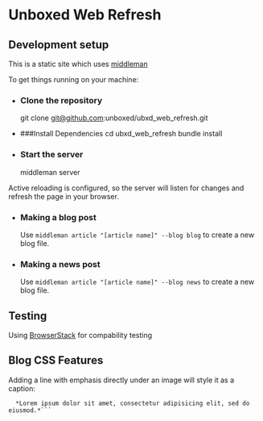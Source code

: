 # Unboxed Web Refresh

## Development setup

This is a static site which uses [middleman](https://github.com/middleman/middleman)

To get things running on your machine:

* ### Clone the repository

    git clone git@github.com:unboxed/ubxd_web_refresh.git


* ###Install Dependencies
    cd ubxd_web_refresh
    bundle install

* ### Start the server
    middleman server

 Active reloading is configured, so the server will listen for changes and refresh the page in your browser.

* ### Making a blog post
    Use `middleman article "[article name]" --blog blog` to create a new blog file.

* ### Making a news post
    Use `middleman article "[article name]" --blog news` to create a new blog file.

## Testing

Using [BrowserStack](https://www.browserstack.com) for compability testing

## Blog CSS Features
  Adding a line with emphasis directly under an image will style it as a caption:
  ```![]([image_url])
    *Lorem ipsum dolor sit amet, consectetur adipisicing elit, sed do eiusmod.*```
